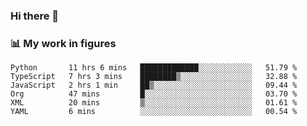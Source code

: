 ### Hi there 👋

### 📊 My work in figures

<!--START_SECTION:waka-->

```text
Python       11 hrs 6 mins   █████████████░░░░░░░░░░░░   51.79 %
TypeScript   7 hrs 3 mins    ████████▒░░░░░░░░░░░░░░░░   32.88 %
JavaScript   2 hrs 1 min     ██▒░░░░░░░░░░░░░░░░░░░░░░   09.44 %
Org          47 mins         █░░░░░░░░░░░░░░░░░░░░░░░░   03.70 %
XML          20 mins         ▒░░░░░░░░░░░░░░░░░░░░░░░░   01.61 %
YAML         6 mins          ░░░░░░░░░░░░░░░░░░░░░░░░░   00.54 %
```

<!--END_SECTION:waka-->
